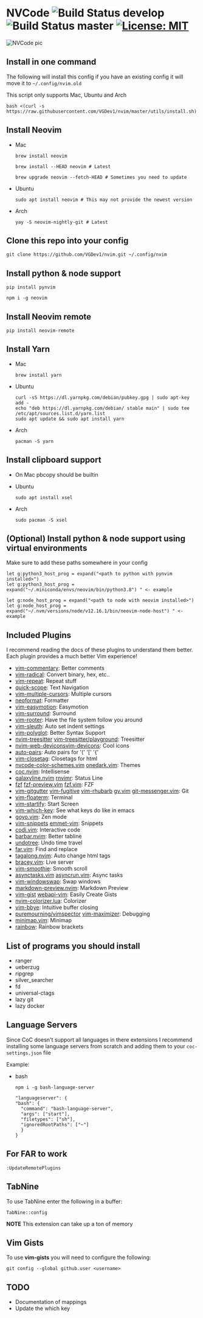 # NVCode ![Build Status develop](https://img.shields.io/travis/ta4j/ta4j/develop?label=develop) ![Build Status master](https://img.shields.io/travis/ta4j/ta4j/master?label=master) [![License: MIT](https://img.shields.io/badge/License-MIT-brightgreen.svg)](https://opensource.org/licenses/MIT)

![NVCode pic](./utils/images/nvim.png)

## Install in one command

The following will install this config if you have an existing config it will move it to `~/.config/nvim.old`

This script only supports Mac, Ubuntu and Arch

```
bash <(curl -s https://raw.githubusercontent.com/VGDev1/nvim/master/utils/install.sh)
```

## Install Neovim

- Mac

  ```
  brew install neovim

  brew install --HEAD neovim # Latest

  brew upgrade neovim --fetch-HEAD # Sometimes you need to update
  ```

- Ubuntu

  ```
  sudo apt install neovim # This may not provide the newest version
  ```

- Arch

  ```
  yay -S neovim-nightly-git # Latest
  ```

## Clone this repo into your config

```
git clone https://github.com/VGDev1/nvim.git ~/.config/nvim
```

## Install python & node support

```
pip install pynvim
```

```
npm i -g neovim
```

## Install Neovim remote

```
pip install neovim-remote
```

## Install Yarn

- Mac

  ```
  brew install yarn
  ```

- Ubuntu

  ```
  curl -sS https://dl.yarnpkg.com/debian/pubkey.gpg | sudo apt-key add -
  echo "deb https://dl.yarnpkg.com/debian/ stable main" | sudo tee /etc/apt/sources.list.d/yarn.list
  sudo apt update && sudo apt install yarn
  ```

- Arch

  ```
  pacman -S yarn
  ```

## Install clipboard support

- On Mac pbcopy should be builtin

- Ubuntu

  ```
  sudo apt install xsel
  ```

- Arch

  ```
  sudo pacman -S xsel
  ```

## (Optional) Install python & node support using virtual environments

Make sure to add these paths somewhere in your config

```
let g:python3_host_prog = expand("<path to python with pynvim installed>")
let g:python3_host_prog = expand("~/.miniconda/envs/neovim/bin/python3.8") " <- example

let g:node_host_prog = expand("<path to node with neovim installed>")
let g:node_host_prog = expand("~/.nvm/versions/node/v12.16.1/bin/neovim-node-host") " <- example
```

## Included Plugins

I recommend reading the docs of these plugins to understand them better. Each plugin provides a much better Vim experience!

- [vim-commentary](https://github.com/tpope/vim-commentary): Better comments
- [vim-radical](https://github.com/glts/vim-radical): Convert binary, hex, etc..
- [vim-repeat](https://github.com/tpope/vim-repeat'): Repeat stuff
- [quick-scope](https://github.com/unblevable/quick-scope): Text Navigation
- [vim-multiple-cursors](https://github.com/terryma/vim-multiple-cursors): Multiple cursors
- [neoformat](https://github.com/sbdchd/neoformat): Formatter
- [vim-easymotion](https://github.com/easymotion/vim-easymotion): Easymotion
- [vim-surround](https://github.com/tpope/vim-surround): Surround
- [vim-rooter](https://github.com/airblade/vim-rooter): Have the file system follow you around
- [vim-sleuth](https://github.com/tpope/vim-sleuth): Auto set indent settings
- [vim-polyglot](https://github.com/sheerun/vim-polyglot): Better Syntax Support
- [nvim-treesitter](https://github.com/nvim-treesitter/nvim-treesitter) [vim-treesitter/playground](https://github.com/vim-treesitter/playground): Treesitter
- [nvim-web-devicons](https://github.com/kyazdani42/nvim-web-devicons)[vim-devicons](https://github.com/ryanoasis/vim-devicons): Cool icons
- [auto-pairs](https://github.com/jiangmiao/auto-pairs): Auto pairs for '(' '[' '{'
- [vim-closetag](https://github.com/alvan/vim-closetag): Closetags for html
- [nvcode-color-schemes.vim](https://github.com/christianchiarulli/nvcode-color-schemes.vim) [onedark.vim](https://github.com/joshdick/onedark.vim): Themes
- [coc.nvim](https://github.com/neoclide/coc.nvim): Intellisense
- [galaxyline.nvim](https://github.com/glepnir/galaxyline.nvim) [rnvimr](https://github.com/kevinhwang91/rnvimr): Status Line
- [fzf](https://github.com/junegunn/fzf)
  [fzf-preview.vim](https://github.com/yuki-ycino/fzf-preview.vim)
  [fzf.vim](https://github.com/junegunn/fzf.vim): FZF
- [vim-gitgutter](https://github.com/airblade/vim-gitgutter)
  [vim-fugitive](https://github.com/tpope/vim-fugitive)
  [vim-rhubarb](https://github.com/tpope/vim-rhubarb)
  [gv.vim](https://github.com/junegunn/gv.vim)
  [git-messenger.vim](https://github.com/rhysd/git-messenger.vim): Git
- [vim-floaterm](https://github.com/voldikss/vim-floaterm): Terminal
- [vim-startify](https://github.com/mhinz/vim-startify): Start Screen
- [vim-which-key](https://github.com/liuchengxu/vim-which-key): See what keys do like in emacs
- [goyo.vim](https://github.com/junegunn/goyo.vim): Zen mode
- [vim-snippets](https://github.com/honza/vim-snippets) [emmet-vim](https://github.com/mattn/emmet-vim): Snippets
- [codi.vim](https://github.com/metakirby5/codi.vim): Interactive code
- [barbar.nvim](https://github.com/romgrk/barbar.nvim): Better tabline
- [undotree](https://github.com/mbbill/undotree): Undo time travel
- [far.vim](https://github.com/ChristianChiarulli/far.vim): Find and replace
- [tagalong.nvim](https://github.com/AndrewRadev/tagalong.vim): Auto change html tags
- [bracey.vim](https://github.com/turbio/bracey.vim): Live server
- [vim-smoothie](https://github.com/psliwka/vim-smoothie): Smooth scroll
- [asynctasks.vim](https://github.com/skywind3000/asynctasks.vim) [asyncrun.vim](https://github.com/skywind3000/asyncrun.vim): Async tasks
- [vim-windowswap](https://github.com/wesQ3/vim-windowswap): Swap windows
- [markdown-preview.nvim](iamcco/markdown-preview.nvim): Markdown Preview
- [vim-gist](https://github.com/mattn/vim-gist) [webapi-vim](https://github.com/mattn/webapi-vim): Easily Create Gists
- [nvim-colorizer.lua](https://github.com/norcalli/nvim-colorizer.lua): Colorizer
- [vim-bbye](https://github.com/moll/vim-bbye): Intuitive buffer closing
- [puremourning/vimspector](https://github.com/puremourning/vimspector) [vim-maximizer](https://github.com/szw/vim-maximizer): Debugging
- [minimap.vim](https://github.com/wfxr/minimap.vim): Minimap
- [rainbow](https://github.com/luochen1990/rainbow): Rainbow brackets

## List of programs you should install

- ranger
- ueberzug
- ripgrep
- silver_searcher
- fd
- universal-ctags
- lazy git
- lazy docker

## Language Servers

Since CoC doesn't support all languages in there extensions
I recommend installing some language servers from scratch
and adding them to your `coc-settings.json` file

Example:

- bash

  `npm i -g bash-language-server`

  ```
  "languageserver": {
  "bash": {
    "command": "bash-language-server",
    "args": ["start"],
    "filetypes": ["sh"],
    "ignoredRootPaths": ["~"]
    }
  }
  ```

## For FAR to work

```
:UpdateRemotePlugins
```

## TabNine

To use TabNine enter the following in a buffer:

```
TabNine::config
```

**NOTE** This extension can take up a ton of memory

## Vim Gists

To use **vim-gists** you will need to configure the following:

```
git config --global github.user <username>
```

## TODO

- Documentation of mappings
- Update the which key
